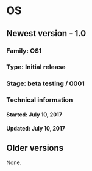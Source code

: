 # OS
## Newest version - 1.0
### Family: OS1
### Type: Initial release
### Stage: beta testing / 0001
### Technical information
#### Started: July 10, 2017
#### Updated: July 10, 2017
## Older versions
None.
